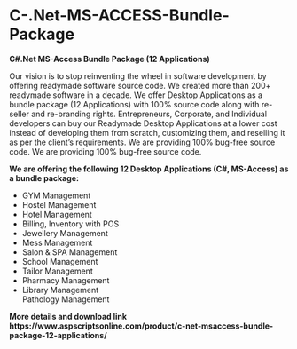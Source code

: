 # C-.Net-MS-ACCESS-Bundle-Package
<b>C#.Net MS-Access Bundle Package (12 Applications)</b>

Our vision is to stop reinventing the wheel in software development by offering readymade software source code. We created more than 200+ readymade software in a decade. We offer Desktop Applications as a bundle package (12 Applications) with 100% source code along with re-seller and re-branding rights. Entrepreneurs, Corporate, and Individual developers can buy our Readymade Desktop Applications at a lower cost instead of developing them from scratch, customizing them, and reselling it as per the client’s requirements. We are providing 100% bug-free source code. We are providing 100% bug-free source code.

<b>We are offering the following 12 Desktop Applications (C#, MS-Access) as a bundle package:</b>

<ul>
<li>GYM Management</li>
<li>Hostel Management</li>
<li>Hotel Management</li>
<li>Billing, Inventory with POS</li>
<li>Jewellery Management</li>
<li>Mess Management</li>
<li>Salon & SPA Management</li>
<li>School Management</li>
<li>Tailor Management</li>
<li>Pharmacy Management</li>
<li>Library Management</li>
Pathology Management</li>
</ul>
<b>More details and download link</b><br>
<b>https://www.aspscriptsonline.com/product/c-net-msaccess-bundle-package-12-applications/</b>
